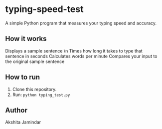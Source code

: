 # typing-speed-test
A simple Python program that measures your typing speed and accuracy.

## How it works
Displays a sample sentence \n
Times how long it takes to type that sentence in seconds 
Calculates words per minute 
Compares your input to the original sample sentence

## How to run
1. Clone this repository.
2. Run: `python typing_test.py`

## Author
Akshita Jamindar
